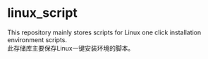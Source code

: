 # linux_script
This repository mainly stores scripts for Linux one click installation environment scripts.  
此存储库主要保存Linux一键安装环境的脚本。
